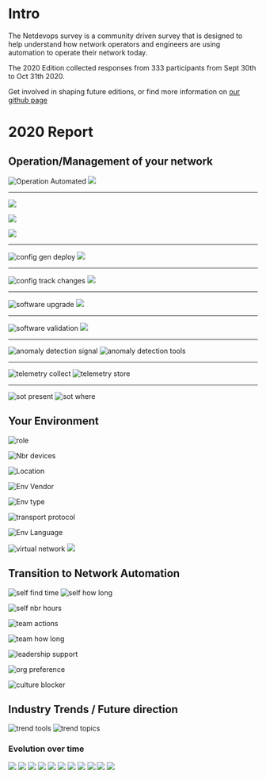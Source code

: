 

# Intro

The Netdevops survey is a community driven survey that is designed to help understand how network operators and engineers are using automation to operate their network today.

The 2020 Edition collected responses from 333 participants from Sept 30th to Oct 31th 2020. 

Get involved in shaping future editions, or find more information on [our github page](https://github.com/dgarros/netdevops-survey/)

# 2020 Report
## Operation/Management of your network 

![Operation Automated](../results/2020/netdevops_survey_2020_operation-automated_tool.png)
![](../results/2020/netdevops_survey_2020_operation-automated_compare.png)

--------------

![](../results/2020/netdevops_survey_2020_prod-changes_stack.png)

![](../results/2020/netdevops_survey_2020_config-decide-changes_pie.png)

![](../results/2020/netdevops_survey_2020_config-automated-changes_pie.png)

--------------

![config gen deploy](../results/2020/netdevops_survey_2020_config-gen-deploy_tool.png)
![](../results/2020/netdevops_survey_2020_config-gen-deploy_compare.png)

--------------

![config track changes](../results/2020/netdevops_survey_2020_config-track-changes_tool.png)
![](../results/2020/netdevops_survey_2020_config-track-changes_compare.png)

--------------

![software upgrade](../results/2020/netdevops_survey_2020_software-upgrade_tool.png)
![](../results/2020/netdevops_survey_2020_software-upgrade_compare.png)

--------------

![software validation](../results/2020/netdevops_survey_2020_software-validation_tool.png)
![](../results/2020/netdevops_survey_2020_software-validation_compare.png)

--------------

![anomaly detection signal](../results/2020/netdevops_survey_2020_anomaly-detection-signal_tool.png)
![anomaly detection tools](../results/2020/netdevops_survey_2020_anomaly-detection-sources_tool.png)

--------------

![telemetry collect](../results/2020/netdevops_survey_2020_telemetry-collect_tool.png)
![telemetry store](../results/2020/netdevops_survey_2020_telemetry-store_tool.png)

--------------

![sot present](../results/2020/netdevops_survey_2020_sot-present_bar.png)
![sot where](../results/2020/netdevops_survey_2020_sot-where_tool.png)

## Your Environment

![role](../results/2020/netdevops_survey_2020_role_bar.png)

![Nbr devices](../results/2020/netdevops_survey_2020_env-nbr-devices_bar.png)

![Location](../results/2020/netdevops_survey_2020_env-location_pie.png)

![Env Vendor](../results/2020/netdevops_survey_2020_env-vendors_tool.png)

![Env type](../results/2020/netdevops_survey_2020_env-type_tool.png)

![transport protocol](../results/2020/netdevops_survey_2020_transport-protocol_tool.png)

![Env Language](../results/2020/netdevops_survey_2020_env-language_stack.png)

![virtual network](../results/2020/netdevops_survey_2020_env-virtual-network_tool.png)
![](../results/2020/netdevops_survey_2020_env-virtual-network_compare.png)


## Transition to Network Automation

![self find time](../results/2020/netdevops_survey_2020_transition-self-find-time_tool.png)
![self how long](../results/2020/netdevops_survey_2020_transition-self-how-long_pie.png)

![self nbr hours](../results/2020/netdevops_survey_2020_transition-self-nbr-hours_pie.png)

![team actions](../results/2020/netdevops_survey_2020_transition-team-actions_tool.png)

![team how long](../results/2020/netdevops_survey_2020_transition-team-how-long_pie.png)

![leadership support](../results/2020/netdevops_survey_2020_leadership-support_pie.png)

![org preference](../results/2020/netdevops_survey_2020_org-preference_pie.png)

![culture blocker](../results/2020/netdevops_survey_2020_culture-blocker_tool.png)

## Industry Trends / Future direction

![trend tools](../results/2020/netdevops_survey_2020_trend-tools_stack.png)
![trend topics](../results/2020/netdevops_survey_2020_trend-topics_stack.png)

### Evolution over time
![](../results/2020/netdevops_survey_2020_trend-tools_trend-tools-ansible_compare.png)
![](../results/2020/netdevops_survey_2020_trend-tools_trend-tools-napalm_compare.png)
![](../results/2020/netdevops_survey_2020_trend-tools_trend-tools-saltstack_compare.png)
![](../results/2020/netdevops_survey_2020_trend-tools_trend-tools-stackstorm_compare.png)
![](../results/2020/netdevops_survey_2020_trend-topics_trend-topics-chatops_compare.png)
![](../results/2020/netdevops_survey_2020_trend-topics_trend-topics-ci-cd_compare.png)
![](../results/2020/netdevops_survey_2020_trend-topics_trend-topics-devops_compare.png)
![](../results/2020/netdevops_survey_2020_trend-topics_trend-topics-event-driven_compare.png)
![](../results/2020/netdevops_survey_2020_trend-topics_trend-topics-iac_compare.png)
![](../results/2020/netdevops_survey_2020_trend-topics_trend-topics-ibns_compare.png)
![](../results/2020/netdevops_survey_2020_trend-topics_trend-topics-telemetry-streaming_compare.png)

